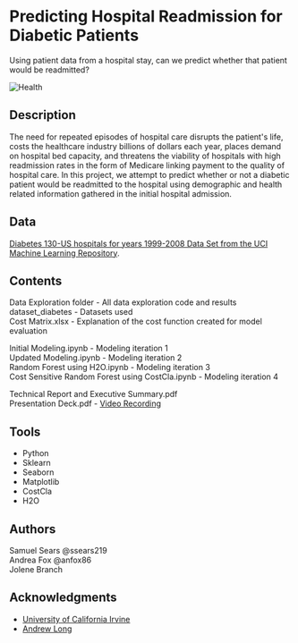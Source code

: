 # Predicting Hospital Readmission for Diabetic Patients

Using patient data from a hospital stay, can we predict whether that patient would be readmitted?

![Health](https://cdn.pixabay.com/photo/2016/10/08/20/52/diabetes-1724617_960_720.jpg?raw=true)

## Description

The need for repeated episodes of hospital care disrupts the patient's life, costs the healthcare industry billions of dollars each year, places demand on hospital bed capacity, and threatens the viability of hospitals with high readmission rates in the form of Medicare linking payment to the quality of hospital care. In this project, we attempt to predict whether or not a diabetic patient would be readmitted to the hospital using demographic and health related information gathered in the initial hospital admission. 

## Data

[Diabetes 130-US hospitals for years 1999-2008 Data Set from the UCI Machine Learning Repository](https://archive.ics.uci.edu/ml/datasets/diabetes+130-us+hospitals+for+years+1999-2008).

## Contents

Data Exploration folder - All data exploration code and results  
dataset_diabetes - Datasets used  
Cost Matrix.xlsx - Explanation of the cost function created for model evaluation  

Initial Modeling.ipynb - Modeling iteration 1  
Updated Modeling.ipynb - Modeling iteration 2  
Random Forest using H2O.ipynb - Modeling iteration 3  
Cost Sensitive Random Forest using CostCla.ipynb - Modeling iteration 4  

Technical Report and Executive Summary.pdf  
Presentation Deck.pdf - [Video Recording](https://bellevueuniversity-my.sharepoint.com/:v:/g/personal/spsears_my365_bellevue_edu/ETxG-6BvaiJKkRGzlneNTdMBwHOVLnNQnKMn04RfgBG3xg?e=DeGwjR)

## Tools
* Python
* Sklearn
* Seaborn
* Matplotlib
* CostCla
* H2O

## Authors

Samuel Sears @ssears219  
Andrea Fox @anfox86  
Jolene Branch  


## Acknowledgments

* [University of California Irvine](https://archive.ics.uci.edu/ml/datasets/diabetes+130-us+hospitals+for+years+1999-2008)
* [Andrew Long](https://towardsdatascience.com/predicting-hospital-readmission-for-patients-with-diabetes-using-scikit-learn-a2e359b15f0)
